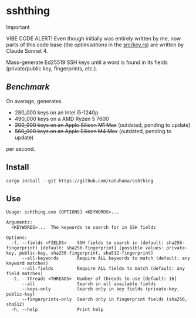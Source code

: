 # sshthing

> [!IMPORTANT]
> VIBE CODE ALERT! Even though initially was entirely written by me, now parts of this code base (the *optimisations* in the [src/key.rs](src/key.rs)) are written by Claude Sonnet 4.

Mass-generate Ed25519 SSH keys until a word is found in its fields (private/public key, fingerprints, etc.).

## *Benchmark*

On average, generates

- 280_000 keys on an Intel i5-1240p
- 490_000 keys on a AMD Ryzen 5 7600
- ~~200_000 keys on an Apple Silicon M1 Max~~ (outdated, pending to update)
- ~~560_000 keys on an Apple Silicon M4 Max~~ (outdated, pending to update)

per second.

## Install

```
cargo install --git https://github.com/catuhana/sshthing
```

## Use

```
Usage: sshthing.exe [OPTIONS] <KEYWORDS>...

Arguments:
  <KEYWORDS>...  The keywords to search for in SSH fields

Options:
  -f, --fields <FIELDS>    SSH fields to search in (default: sha256-fingerprint) [default: sha256-fingerprint] [possible values: private-key, public-key, sha256-fingerprint, sha512-fingerprint]
      --all-keywords       Require ALL keywords to match (default: any keyword matches)
      --all-fields         Require ALL fields to match (default: any field matches)
  -t, --threads <THREADS>  Number of threads to use [default: 16]
      --all                Search in all available fields
      --keys-only          Search only in key fields (private-key, public-key)
      --fingerprints-only  Search only in fingerprint fields (sha256, sha512)
  -h, --help               Print help
```
